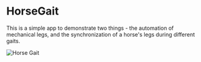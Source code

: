 # HorseGait

This is a simple app to demonstrate two things - the automation of mechanical legs, and the synchronization
of a horse's legs during different gaits.

![Horse Gait](https://github.com/InvaderZim62/HorseGait/assets/34785252/a5c87d45-9d46-4470-b4e2-e93c4572315e)
